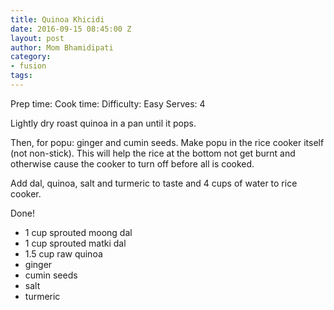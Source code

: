 ```yaml
---
title: Quinoa Khicidi
date: 2016-09-15 08:45:00 Z
layout: post
author: Mom Bhamidipati
category:
- fusion
tags: 
---
```




Prep time: 
Cook time: 
Difficulty: Easy
Serves: 4

Lightly dry roast quinoa in a pan until it pops.

Then, for popu: ginger and cumin seeds. Make popu in the rice cooker itself (not non-stick). This will help the rice at the bottom not get burnt and otherwise cause the cooker to turn off before all is cooked.

Add dal, quinoa, salt and turmeric to taste and 4 cups of water to rice cooker.

Done!

<ul>
    <li>1 cup sprouted moong dal</li>
    <li>1 cup sprouted matki dal</li>
    <li>1.5 cup raw quinoa</li>
    <li>ginger</li>
    <li>cumin seeds</li>
    <li>salt</li>
    <li>turmeric</li>
</ul>